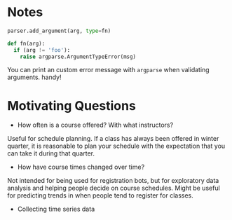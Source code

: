 # Notes
```python
parser.add_argument(arg, type=fn)

def fn(arg):
  if (arg != 'foo'):
    raise argparse.ArgumentTypeError(msg)
```

You can print an custom error message with `argparse` when validating arguments. handy!

                         
# Motivating Questions

* How often is a course offered? With what instructors?

Useful for schedule planning. If a class has always been offered in winter quarter, it is reasonable to plan your schedule with the expectation that you can take it during that quarter.

* How have course times changed over time?

Not intended for being used for registration bots, but for exploratory data analysis and helping people decide on course schedules.
Might be useful for predicting trends in when people tend to register for classes.

* Collecting time series data